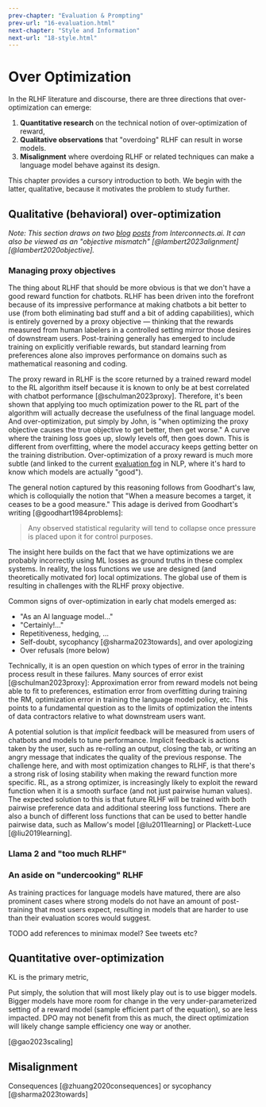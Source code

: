 ```yaml
---
prev-chapter: "Evaluation & Prompting"
prev-url: "16-evaluation.html"
next-chapter: "Style and Information"
next-url: "18-style.html"
---
```


# Over Optimization

In the RLHF literature and discourse, there are three directions that over-optimization can emerge:

1. **Quantitative research** on the technical notion of over-optimization of reward, 
2. **Qualitative observations** that "overdoing" RLHF can result in worse models.
3. **Misalignment** where overdoing RLHF or related techniques can make a language model behave against its design.

This chapter provides a cursory introduction to both. We begin with the latter, qualitative, because it motivates the problem to study further.

## Qualitative (behavioral) over-optimization

*Note: This section draws on two [blog](https://www.interconnects.ai/p/llama-2-part-2) [posts](https://www.interconnects.ai/p/specifying-objectives-in-rlhf) from Interconnects.ai. It can also be viewed as an "objective mismatch" [@lambert2023alignment] [@lambert2020objective].*

### Managing proxy objectives

The thing about RLHF that should be more obvious is that we don't have a good reward function for chatbots. 
RLHF has been driven into the forefront because of its impressive performance at making chatbots a bit better to use (from both eliminating bad stuff and a bit of adding capabilities), which is entirely governed by a proxy objective — thinking that the rewards measured from human labelers in a controlled setting mirror those desires of downstream users. 
Post-training generally has emerged to include training on explicitly verifiable rewards, but standard learning from preferences alone also improves performance on domains such as mathematical reasoning and coding.

The proxy reward in RLHF is the score returned by a trained reward model to the RL algorithm itself because it is known to only be at best correlated with chatbot performance [@schulman2023proxy].
Therefore, it's been shown that applying too much optimization power to the RL part of the algorithm will actually decrease the usefulness of the final language model. 
And over-optimization, put simply by John, is "when optimizing the proxy objective causes the true objective to get better, then get worse." 
A curve where the training loss goes up, slowly levels off, then goes down. 
This is different from overfitting, where the model accuracy keeps getting better on the training distribution. 
Over-optimization of a proxy reward is much more subtle (and linked to the current [evaluation fog](https://www.interconnects.ai/t/evaluation) in NLP, where it's hard to know which models are actually "good").

The general notion captured by this reasoning follows from Goodhart's law, which is colloquially the notion that "When a measure becomes a target, it ceases to be a good measure." 
This adage is derived from Goodhart's writing [@goodhart1984problems]:

> Any observed statistical regularity will tend to collapse once pressure is placed upon it for control purposes.

The insight here builds on the fact that we have optimizations we are probably incorrectly using ML losses as ground truths in these complex systems. 
In reality, the loss functions we use are designed (and theoretically motivated for) local optimizations. 
The global use of them is resulting in challenges with the RLHF proxy objective.

Common signs of over-optimization in early chat models emerged as:

- "As an AI language model..."
- "Certainly!..."
- Repetitiveness, hedging, ...
- Self-doubt, sycophancy [@sharma2023towards], and over apologizing
- Over refusals (more below)

Technically, it is an open question on which types of error in the training process result in these failures.
Many sources of error exist [@schulman2023proxy]: Approximation error from reward models not being able to fit to preferences, estimation error from overfitting during training the RM, optimization error in training the language model policy, etc.
This points to a fundamental question as to the limits of optimization the intents of data contractors relative to what downstream users want.

A potential solution is that *implicit* feedback will be measured from users of chatbots and models to tune performance.
Implicit feedback is actions taken by the user, such as re-rolling an output, closing the tab, or writing an angry message that indicates the quality of the previous response. The challenge here, and with most optimization changes to RLHF, is that there's a strong risk of losing stability when making the reward function more specific. RL, as a strong optimizer, is increasingly likely to exploit the reward function when it is a smooth surface (and not just pairwise human values). The expected solution to this is that future RLHF will be trained with both pairwise preference data and additional steering loss functions. There are also a bunch of different loss functions that can be used to better handle pairwise data, such as Mallow's model [@lu2011learning] or Plackett-Luce [@liu2019learning].

### Llama 2 and "too much RLHF"

### An aside on "undercooking" RLHF

As training practices for language models have matured, there are also prominent cases where strong models do not have an amount of post-training that most users expect, resulting in models that are harder to use than their evaluation scores would suggest.

TODO add references to minimax model? See tweets etc?

## Quantitative over-optimization

KL is the primary metric,

Put simply, the solution that will most likely play out is to use bigger models. Bigger models have more room for change in the very under-parameterized setting of a reward model (sample efficient part of the equation), so are less impacted. 
DPO may not benefit from this as much, the direct optimization will likely change sample efficiency one way or another.


[@gao2023scaling]

## Misalignment

Consequences [@zhuang2020consequences] or sycophancy [@sharma2023towards]